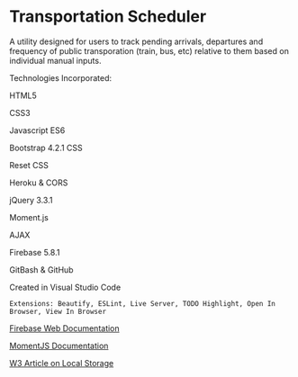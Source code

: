 # Transportation Scheduler

A utility designed for users to track pending arrivals, departures and frequency of public transporation (train, bus, etc) relative to them based on individual manual inputs.

Technologies Incorporated:

HTML5

CSS3

Javascript ES6

Bootstrap 4.2.1 CSS

Reset CSS

Heroku & CORS

jQuery 3.3.1

Moment.js

AJAX

Firebase 5.8.1

GitBash & GitHub

Created in Visual Studio Code

    Extensions: Beautify, ESLint, Live Server, TODO Highlight, Open In Browser, View In Browser


[Firebase Web Documentation](https://firebase.google.com/docs/web/setup)

[MomentJS Documentation](http://momentjs.com/)

[W3 Article on Local Storage](https://www.w3schools.com/html/html5_webstorage.asp)
